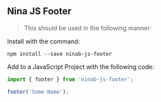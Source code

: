 ## Nina JS Footer

>This should be used in the following manner:

Install with the command:

```
npm install --save ninab-js-footer
```
Add to a JavaScript Project with the following code:

```javascript
import { footer } from 'ninab-js-footer';

footer('Some Name');
```
